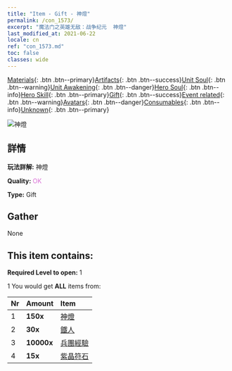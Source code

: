 ```yaml
---
title: "Item - Gift - 神燈"
permalink: /con_1573/
excerpt: "魔法门之英雄无敌：战争纪元  神燈"
last_modified_at: 2021-06-22
locale: cn
ref: "con_1573.md"
toc: false
classes: wide
---
```

 [Materials](/ItemsCN/){: .btn .btn--primary}[Artifacts](/ItemsCN/Artifacts/){: .btn .btn--success}[Unit Soul](/ItemsCN/UnitSoul/){: .btn .btn--warning}[Unit Awakening](/ItemsCN/UnitAwakening/){: .btn .btn--danger}[Hero Soul](/ItemsCN/HeroSoul/){: .btn .btn--info}[Hero Skill](/ItemsCN/HeroSkill/){: .btn .btn--primary}[Gift](/ItemsCN/Gift/){: .btn .btn--success}[Event related](/ItemsCN/Events/){: .btn .btn--warning}[Avatars](/ItemsCN/Avatars/){: .btn .btn--danger}[Consumables](/ItemsCN/Consumables/){: .btn .btn--info}[Unknown](/ItemsCN/Unknown/){: .btn .btn--primary}

 ![神燈](/images/t/i_907079.png)

## 詳情
 **玩法詳解:** 神燈

 **Quality:** <span style="color: #DA70D6">OK</span>

 **Type:** Gift

## Gather

  None

## This item contains:

 **Required Level to open:** 1

 1 You would get **ALL** items  from:

  | Nr | Amount |     Item    |
  |:---|:-------|:------------|
  | 1 |  **150x** | [神燈](/cn/Items/unt_239/) |  | 
  | 2 |  **30x** | [鐵人](/cn/Items/unt_237/) |  | 
  | 3 |  **10000x** | [兵團經驗](/cn/Items/con_902/) |  | 
  | 4 |  **15x** | [紫晶符石](/cn/Items/con_720/) |  | 
